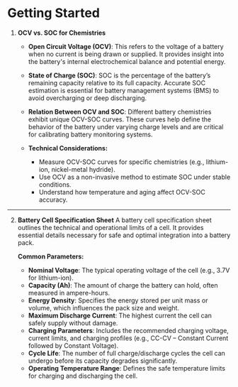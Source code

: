 # Getting Started

1. **OCV vs. SOC for Chemistries**
   - **Open Circuit Voltage (OCV)**: This refers to the voltage of a battery when no current is being drawn or supplied. It provides insight into the battery's internal electrochemical balance and potential energy.
   - **State of Charge (SOC)**: SOC is the percentage of the battery’s remaining capacity relative to its full capacity. Accurate SOC estimation is essential for battery management systems (BMS) to avoid overcharging or deep discharging.
   - **Relation Between OCV and SOC**: Different battery chemistries exhibit unique OCV-SOC curves. These curves help define the behavior of the battery under varying charge levels and are critical for calibrating battery monitoring systems.
   
   - **Technical Considerations:**
        - Measure OCV-SOC curves for specific chemistries (e.g., lithium-ion, nickel-metal hydride).
        - Use OCV as a non-invasive method to estimate SOC under stable conditions.
        - Understand how temperature and aging affect OCV-SOC accuracy.

---

2. **Battery Cell Specification Sheet**
   A battery cell specification sheet outlines the technical and operational limits of a cell. It provides essential details necessary for safe and optimal integration into a battery pack.
   
   **Common Parameters:**
   - **Nominal Voltage**: The typical operating voltage of the cell (e.g., 3.7V for lithium-ion).
   - **Capacity (Ah)**: The amount of charge the battery can hold, often measured in ampere-hours.
   - **Energy Density**: Specifies the energy stored per unit mass or volume, which influences the pack size and weight.
   - **Maximum Discharge Current**: The highest current the cell can safely supply without damage.
   - **Charging Parameters**: Includes the recommended charging voltage, current limits, and charging profiles (e.g., CC-CV – Constant Current followed by Constant Voltage).
   - **Cycle Life**: The number of full charge/discharge cycles the cell can undergo before its capacity degrades significantly.
   - **Operating Temperature Range**: Defines the safe temperature limits for charging and discharging the cell.